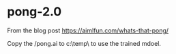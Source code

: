 # pong-2.0

From the blog post https://aimlfun.com/whats-that-pong/

Copy the /pong.ai to c:\temp\ to use the trained mdoel.
